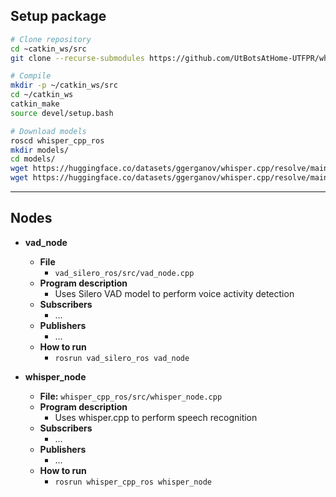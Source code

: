 ## Setup package
```bash
# Clone repository
cd ~catkin_ws/src
git clone --recurse-submodules https://github.com/UtBotsAtHome-UTFPR/whisper_cpp_ros.git

# Compile
mkdir -p ~/catkin_ws/src
cd ~/catkin_ws
catkin_make
source devel/setup.bash

# Download models
roscd whisper_cpp_ros
mkdir models/
cd models/
wget https://huggingface.co/datasets/ggerganov/whisper.cpp/resolve/main/ggml-base.en.bin -O ./ggml-base.en.bin # english only
wget https://huggingface.co/datasets/ggerganov/whisper.cpp/resolve/main/ggml-base.bin -O ./ggml-base.bin # works with multiple languages!
```
---

## Nodes
- **vad_node**
    - **File** 
        - ``vad_silero_ros/src/vad_node.cpp``
    - **Program description**
        - Uses Silero VAD model to perform voice activity detection
    - **Subscribers**
        - ...
    - **Publishers**
        - ...
    - **How to run**
        - ```rosrun vad_silero_ros vad_node```

- **whisper_node**
    - **File:** ``whisper_cpp_ros/src/whisper_node.cpp``
    - **Program description**
        - Uses whisper.cpp to perform speech recognition
    - **Subscribers**
        - ...
    - **Publishers**
        - ...
    - **How to run**
        - ```rosrun whisper_cpp_ros whisper_node```